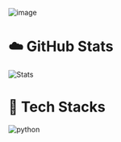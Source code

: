 ![image]()

# :cloud: GitHub Stats
![Stats](https://cdn.discordapp.com/attachments/1193924601097502741/1193940803421208596/a_daed996741f7a3a854a43032ae3a70e9.gif?ex=65ae8b05&is=659c1605&hm=a76a0b4e5768cd2d24ccea55c008b62586e371e1c9dd4f17c2bd42fca30a4157&)

# :ghost: Tech Stacks
![python](https://img.shields.io/badge/Typescript-white?style=for-the-badge&logo=python)
